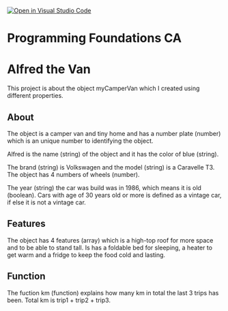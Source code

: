 [![Open in Visual Studio Code](https://classroom.github.com/assets/open-in-vscode-718a45dd9cf7e7f842a935f5ebbe5719a5e09af4491e668f4dbf3b35d5cca122.svg)](https://classroom.github.com/online_ide?assignment_repo_id=12378676&assignment_repo_type=AssignmentRepo)
# Programming Foundations CA


# Alfred the Van

This project is about the object myCamperVan which I created using different properties. 

## About 

The object is a camper van and tiny home and has a number plate (number) which is an unique number to identifying the object. 

Alfred is the name (string) of the object and it has the color of blue (string). 

The brand (string) is Volkswagen and the model (string) is a Caravelle T3. The object has 4 numbers of wheels (number). 

The year (string) the car was build was in 1986, which means it is old (boolean). Cars with age of 30 years old or more is defined as a vintage car, if else it is not a vintage car. 

## Features 

The object has 4 features (array) which is a high-top roof for more space and to be able to stand tall. Is has a foldable bed for sleeping, a heater to get warm and a fridge to keep the food cold and lasting. 

## Function 

The fuction km (function) explains how many km in total the last 3 trips has been. Total km is trip1 + trip2 + trip3. 



